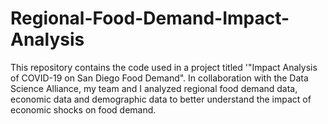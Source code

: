 # Regional-Food-Demand-Impact-Analysis
This repository contains the code used in a project titled '"Impact Analysis of COVID-19 on San Diego Food Demand". In collaboration with the Data Science Alliance, my team and I analyzed regional food demand data, economic data and demographic data to better understand the impact of economic shocks on food demand. 

